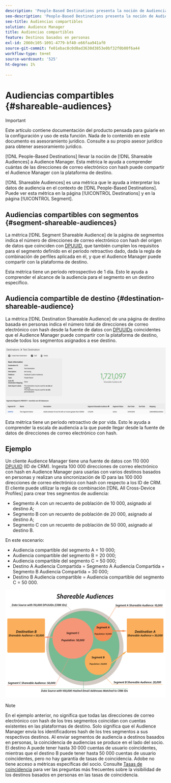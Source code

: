```yaml
---
description: 'People-Based Destinations presenta la noción de Audiencias compartibles con el Audience Manager. Esta métrica le ayuda a comprender cuántas de las direcciones de correo electrónico con hash puede compartir el Audience Manager con la plataforma de destino. '
seo-description: 'People-Based Destinations presenta la noción de Audiencias compartibles con el Audience Manager. Esta métrica le ayuda a comprender cuántas de las direcciones de correo electrónico con hash puede compartir el Audience Manager con la plataforma de destino. '
seo-title: Audiencias compartibles
solution: Audience Manager
title: Audiencias compartibles
feature: Destinos basados en personas
exl-id: 2860c105-1091-4779-bf40-e66faa941af0
source-git-commit: fe01ebac8c0d0ad3630d3853e0bf32f0b00f6a44
workflow-type: tm+mt
source-wordcount: '525'
ht-degree: 1%

---
```


# Audiencias compartibles {#shareable-audiences}

>[!IMPORTANT]
>Este artículo contiene documentación del producto pensada para guiarle en la configuración y uso de esta función. Nada de lo contenido en este documento es asesoramiento jurídico. Consulte a su propio asesor jurídico para obtener asesoramiento jurídico.

[!DNL People-Based Destinations] llevar la noción de  [!DNL Shareable Audiences] a Audience Manager. Esta métrica le ayuda a comprender cuántas de las direcciones de correo electrónico con hash puede compartir el Audience Manager con la plataforma de destino.

[!DNL Shareable Audiences] es una métrica que le ayuda a interpretar los datos de audiencia en el contexto de  [!DNL People-Based Destinations]. Puede ver esta métrica en la página [!UICONTROL Destinations] y en la página [!UICONTROL Segment].

## Audiencias compartibles con segmentos {#segment-shareable-audiences}

La métrica [!DNL Segment Shareable Audience] de la página de segmentos indica el número de direcciones de correo electrónico con hash del origen de datos que coinciden con [DPUUID](../../reference/ids-in-aam.md), que también cumplen los requisitos para el segmento definido en el periodo retroactivo dado, dada la regla de combinación de perfiles aplicada en él, y que el Audience Manager puede compartir con la plataforma de destino.

Esta métrica tiene un período retrospectivo de 1 día. Esto le ayuda a comprender el alcance de la audiencia para el segmento en un destino específico.

## Audiencia compartible de destino {#destination-shareable-audience}

La métrica [!DNL Destination Shareable Audience] de una página de destino basada en personas indica el número total de direcciones de correo electrónico con hash desde la fuente de datos con [DPUUIDs](../../reference/ids-in-aam.md) coincidentes que el Audience Manager puede compartir con la plataforma de destino, desde todos los segmentos asignados a ese destino.

![audiencias compartibles](assets/dest-shareable-audiences.png)

Esta métrica tiene un período retroactivo de por vida. Esto le ayuda a comprender la escala de audiencia a la que puede llegar desde la fuente de datos de direcciones de correo electrónico con hash.

## Ejemplo

Un cliente Audience Manager tiene una fuente de datos con 110 000 [DPUUID](../../reference/ids-in-aam.md) (ID de CRM). Ingesta 100 000 direcciones de correo electrónico con hash en Audience Manager para usarlas con varios destinos basados en personas y realizan una sincronización de ID para las 100 000 direcciones de correo electrónico con hash con respecto a los ID de CRM. El cliente puede utilizar la regla de combinación [!DNL All Cross-Device Profiles] para crear tres segmentos de audiencia:

* Segmento A con un recuento de población de 10 000, asignado al destino A;
* Segmento B con un recuento de población de 20 000, asignado al destino A;
* Segmento C con un recuento de población de 50 000, asignado al destino B.

En este escenario:

* Audiencia compartible del segmento A = 10 000;
* Audiencia compartible del segmento B = 20 000;
* Audiencia compartible del segmento C = 50 000;
* Destino A Audiencia Compartida = Segmento A Audiencia Compartida + Segmento B Audiencia Compartida = 30 000;
* Destino B Audiencia compartible = Audiencia compartible del segmento C = 50 000.

![shareable-audiences-chart](assets/shareable-audiences.png)

>[!NOTE]
>
>En el ejemplo anterior, no significa que todas las direcciones de correo electrónico con hash de los tres segmentos coincidan con cuentas existentes en las plataformas de destino. Solo significa que el Audience Manager envía los identificadores hash de los tres segmentos a sus respectivos destinos. Al enviar segmentos de audiencia a destinos basados en personas, la coincidencia de audiencias se produce en el lado del socio. El destino A puede tener hasta 30 000 cuentas de usuario coincidentes, mientras que el destino B puede tener hasta 50 000 cuentas de usuario coincidentes, pero no hay garantía de tasas de coincidencia. Adobe no tiene acceso a métricas específicas del socio. Consulte [Tasas de coincidencia](../../faq/faq-people-based-destinations.md#match-rates) para ver las preguntas más frecuentes sobre la visibilidad de los destinos basados en personas en las tasas de coincidencia.
